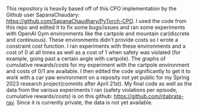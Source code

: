 This repository is heavily based off of this CPO implementation by the Github user SapanaChaudary: https://github.com/SapanaChaudhary/PyTorch-CPO.
I used the code from this repo and edited it to fix some bugs/issues and ran some experiments with OpenAI Gym environments like the cartpole and
mountain car(discrete and continuous). These environments didn't provide costs so I wrote a constraint cost function. I ran experiments with these
environments and a cost of 0 at all times as well as a cost of 1 when safety was violated (for example, going past a certain angle with cartpole).
The graphs of cumulative rewards/costs for my experiment with the cartpole environment and costs of 0/1 are available. I then edited the code 
significantly to get it to work with a car yaw environment on a reposity not yet public for my Spring 2023 research project(commits after April 21st). 
My final code as well as the data from the various experiments I ran (safety violations per episode, cumulative rewards/costs) is on this github: 
https://github.com/ritabrata-ray. Since it is currently private, the data is not yet available.

